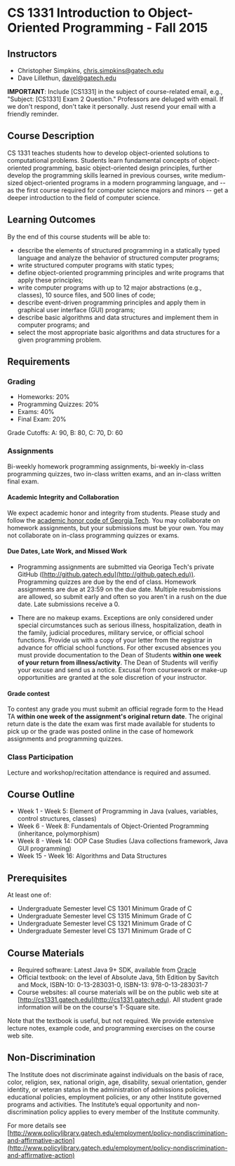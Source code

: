 # CS 1331 Introduction to Object-Oriented Programming - Fall 2015

## Instructors

* Christopher Simpkins, chris.simpkins@gatech.edu
* Dave Lillethun, davel@gatech.edu

**IMPORTANT**: Include [CS1331] in the subject of course-related email, e.g., "Subject: [CS1331] Exam 2 Question." Professors are deluged with email. If we don't respond, don't take it personally. Just resend your email with a friendly reminder.

## Course Description

CS 1331 teaches students how to develop object-oriented solutions to computational problems. Students learn fundamental concepts of object-oriented programming, basic object-oriented design principles, further develop the programming skills learned in previous courses, write medium-sized object-oriented programs in a modern programming language, and -- as the first course required for computer science majors and minors -- get a deeper introduction to the field of computer science.

## Learning Outcomes

By the end of this course students will be able to:

* describe the elements of structured programming in a statically typed language and analyze the behavior of structured computer programs;
* write structured computer programs with static types;
* define object-oriented programming principles and write programs that apply these principles;
* write computer programs with up to 12 major abstractions (e.g., classes), 10 source files, and 500 lines of code;
* describe event-driven programming principles and apply them in graphical user interface (GUI) programs;
* describe basic algorithms and data structures and implement them in computer programs; and
* select the most appropriate basic algorithms and data structures for a given programming problem.

## Requirements

### Grading

* Homeworks: 20%
* Programming Quizzes: 20%
* Exams: 40%
* Final Exam: 20%

Grade Cutoffs: A: 90, B: 80, C: 70, D: 60


### Assignments

Bi-weekly homework programming assignments, bi-weekly in-class programming quizzes, two in-class written exams, and an in-class written final exam.

#### Academic Integrity and Collaboration

We expect academic honor and integrity from students. Please study and follow the [academic honor code of Georgia Tech](http://www.policylibrary.gatech.edu/student-affairs/academic-honor-code). You may collaborate on homework assignments, but your submissions must be your own. You may not collaborate on in-class programming quizzes or exams.

#### Due Dates, Late Work, and Missed Work

* Programming assignments are submitted via Georiga Tech's private GitHub ([http://github.gatech.edu](http://github.gatech.edu)). Programming quizzes are due by the end of class. Homework assignments are due at 23:59 on the due date. Multiple resubmissions are allowed, so submit early and often so you aren't in a rush on the due date. Late submissions receive a 0.

* There are no makeup exams. Exceptions are only considered under special circumstances such as serious illness, hospitalization, death in the family, judicial procedures, military service, or official school functions. Provide us with a copy of your letter from the registrar in advance for official school functions. For other excused absences you must provide documentation to the Dean of Students **within one week of your return from illness/activity**. The Dean of Students will verifiy your excuse and send us a notice. Excusal from coursework or make-up opportunities are granted at the sole discretion of your instructor.

#### Grade contest

To contest any grade you must submit an official regrade form to the Head TA **within one week of the assignment's original return date**. The original return date is the date the exam was first made available for students to pick up or the grade was posted online in the case of homework assignments and programming quizzes.

### Class Participation

Lecture and workshop/recitation attendance is required and assumed.

## Course Outline

* Week 1 - Week 5: Element of Programming in Java (values, variables, control structures, classes)
* Week 6 - Week 8: Fundamentals of Object-Oriented Programming (inheritance, polymorphism)
* Week 8 - Week 14: OOP Case Studies (Java collections framework, Java GUI programming)
* Week 15 - Week 16: Algorithms and Data Structures

## Prerequisites

At least one of:

* Undergraduate Semester level CS 1301 Minimum Grade of C
* Undergraduate Semester level CS 1315 Minimum Grade of C
* Undergraduate Semester level CS 1321 Minimum Grade of C
* Undergraduate Semester level CS 1371 Minimum Grade of C

## Course Materials

* Required software: Latest Java 9+ SDK, available from [Oracle](http://www.oracle.com/technetwork/java/javase/downloads/index-jsp-138363.html)
* Official textbook: on the level of Absolute Java, 5th Edition by Savitch and Mock, ISBN-10: 0-13-283031-0, ISBN-13: 978-0-13-283031-7
* Course websites: all course materials will be on the public web site at [http://cs1331.gatech.edu](http://cs1331.gatech.edu). All student grade information will be on the course's T-Square site.

Note that the textbook is useful, but not required. We provide extensive lecture notes, example code, and programming exercises on the course web site.

## Non-Discrimination

The Institute does not discriminate against individuals on the basis of race, color, religion, sex, national origin, age, disability, sexual orientation, gender identity, or veteran status in the administration of admissions policies, educational policies, employment policies, or any other Institute governed programs and activities. The Institute’s equal opportunity and non-discrimination policy applies to every member of the Institute community.

For more details see [http://www.policylibrary.gatech.edu/employment/policy-nondiscrimination-and-affirmative-action](http://www.policylibrary.gatech.edu/employment/policy-nondiscrimination-and-affirmative-action)
